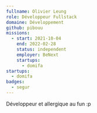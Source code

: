 ```yaml
---
fullname: Olivier Leung
role: Développeur Fullstack
domaine: Développement
github: pibouu
missions:
  - start: 2021-10-04
    end: 2022-02-28
    status: independent
    employer: BeNext
    startups:
      - domifa
startups:
  - domifa
badges:
  - segur
---
```

Développeur et allergique au fun :p